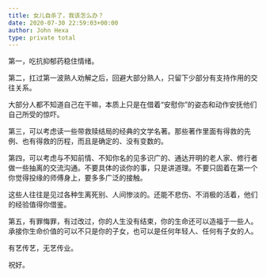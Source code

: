 ```yaml
---
title: 女儿自杀了，我该怎么办？
date: 2020-07-30 22:59:03+00:00
author: John Hexa
type: private total
---
```

第一，吃抗抑郁药稳住情绪。

第二，扛过第一波熟人劝解之后，回避大部分熟人，只留下少部分有支持作用的交往关系。

大部分人都不知道自己在干嘛，本质上只是在借着“安慰你”的姿态和动作安抚他们自己所受的惊吓。

第三，可以考虑读一些带救赎结局的经典的文学名著。那些著作里面有得救的先例、也有得救的历程，而且是确定的、没有变数的。

第四，可以考虑与不知前情、不知你名的见多识广的、通达开明的老人家、修行者做一些抽离的交流沟通。不要具体的谈你的事，只是讲道理。不要只固着在第一个你觉得投缘的师傅身上，要多多广泛的接触。

这些人往往是见过各种生离死别、人间惨淡的。还能不悲伤、不消极的活着，他们的经验值得你借鉴。

第五，有罪悔罪，有过改过，你的人生没有结束，你的生命还可以造福于一些人。承接你生命价值的可以不只是你的子女，也可以是任何年轻人、任何有子女的人。

有艺传艺，无艺传业。

祝好。


